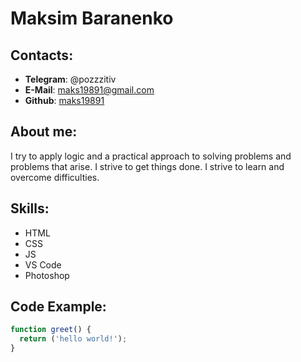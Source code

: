 # **Maksim Baranenko**

## **Contacts:**
* **Telegram**: @pozzzitiv
* **E-Mail**: maks19891@gmail.com
* **Github**: [maks19891](https://github.com/maks19891)

## **About me:**
I try to apply logic and a practical approach to solving problems and problems that arise. I strive to get things done. I strive to learn and overcome difficulties.

## **Skills:**
+ HTML
+ CSS
+ JS
+ VS Code
+ Photoshop

## **Code Example:**
```javascript
function greet() {
  return ('hello world!');
}
```
